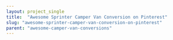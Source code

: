 ```yaml
---
layout: project_single
title:  "Awesome Sprinter Camper Van Conversion on Pinterest"
slug: "awesome-sprinter-camper-van-conversion-on-pinterest"
parent: "awesome-camper-van-conversions"
---
```

 